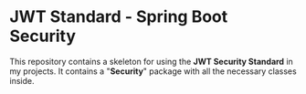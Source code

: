 # JWT Standard - Spring Boot Security
This repository contains a skeleton for using the **JWT Security Standard** in my projects. It contains a "**Security**" package with all the necessary classes inside.
